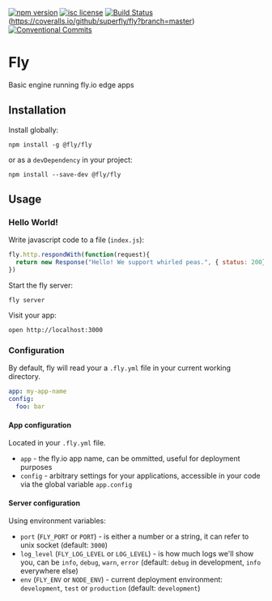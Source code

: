 [![npm version](https://img.shields.io/npm/v/@fly/fly.svg)](https://www.npmjs.com/package/@fly/fly) [![isc license](https://img.shields.io/npm/l/@fly/fly.svg)](https://github.com/superfly/fly/blob/master/LICENSE) [![Build Status](https://travis-ci.org/superfly/fly.svg?branch=master)](https://travis-ci.org/superfly/fly)(https://coveralls.io/github/superfly/fly?branch=master) [![Conventional Commits](https://img.shields.io/badge/Conventional%20Commits-1.0.0-yellow.svg)](https://conventionalcommits.org)

# Fly

Basic engine running fly.io edge apps

## Installation

Install globally:

```
npm install -g @fly/fly
```

or as a `devDependency` in your project:

```
npm install --save-dev @fly/fly
```

## Usage

### Hello World!

Write javascript code to a file (`index.js`):

```js
fly.http.respondWith(function(request){
  return new Response("Hello! We support whirled peas.", { status: 200})
})
```

Start the fly server:

```
fly server
```

Visit your app:

```
open http://localhost:3000
```

### Configuration

By default, fly will read your a `.fly.yml` file in your current working directory.

```yaml
app: my-app-name
config:
  foo: bar
```

#### App configuration

Located in your `.fly.yml` file.

- `app` - the fly.io app name, can be ommitted, useful for deployment purposes
- `config` - arbitrary settings for your applications, accessible in your code via the global variable `app.config`

#### Server configuration

Using environment variables:

- `port` (`FLY_PORT` or `PORT`) - is either a number or a string, it can refer to unix socket (default: `3000`)
- `log_level` (`FLY_LOG_LEVEL` or `LOG_LEVEL`) - is how much logs we'll show you, can be `info`, `debug`, `warn`, `error` (default: `debug` in development, `info` everywhere else)
- `env` (`FLY_ENV` or `NODE_ENV`) - current deployment environment: `development`, `test` or `production` (default: `development`)